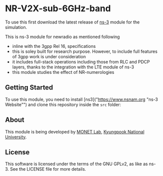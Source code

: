 # NR-V2X-sub-6GHz-band


To use this first download the latest release of [ns-3](https://www.nsnam.org "ns-3 Website") module for the simulation.

This is ns-3 module for newradio as mentioned following
- inline with the 3gpp Rel 16, specifications
- this is soley built for research purpose. However, to include full features of 3gpp work is under consideration
- it includes full-stack operations including those from RLC and PDCP layers, thanks to the integration with the LTE module of ns-3
- this module studies the effect of NR-numerologies

## Getting Started ##

To use this module, you need to install [ns3]("https://www.nsnam.org "ns-3 Website"") and clone this repository inside the `src` folder:

## About ##

This module is being developed by [MONET Lab](http://monet.knu.ac.kr), [Kyungpook National University](https://knu.ac.kr).

## License ##

This software is licensed under the terms of the GNU GPLv2, as like as ns-3. See the LICENSE file for more details.

